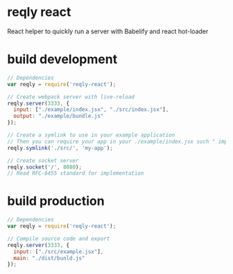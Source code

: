 # reqly react
React helper to quickly run a server with Babelify and react hot-loader

# build development
```javascript
// Dependencies
var reqly = require('reqly-react');

// Create webpack server with live-reload
reqly.server(3333, {
  input: ["./example/index.jsx", "./src/index.jsx"],
  output: "./example/bundle.js"
});

// Create a symlink to use in your example application
// Then you can require your app in your ./example/index.jsx such " import myApp from 'my-app' "
reqly.symlink('./src/', 'my-app');

// Create socket server
reqly.socket('/', 8080);
// Read RFC-6455 standard for implementation      
```

# build production
```javascript
// Dependencies
var reqly = require('reqly-react');

// Compile source code and export
reqly.server(3333, {
  input: ["./src/example.jsx"],
  main: "./dist/bunld.js"
});
```
